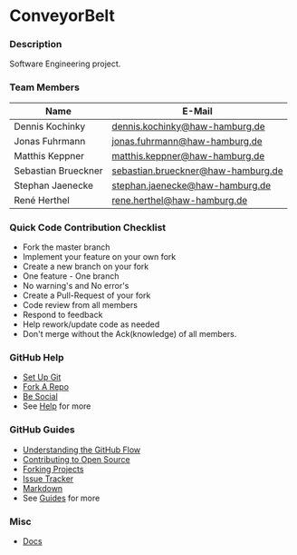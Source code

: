 # ConveyorBelt

### Description
Software Engineering project.

### Team Members
| Name                | E-Mail                             |
|---------------------|------------------------------------|
| Dennis Kochinky     | dennis.kochinky@haw-hamburg.de     |
| Jonas Fuhrmann      | jonas.fuhrmann@haw-hamburg.de      |
| Matthis Keppner     | matthis.keppner@haw-hamburg.de     |
| Sebastian Brueckner | sebastian.brueckner@haw-hamburg.de |
| Stephan Jaenecke    | stephan.jaenecke@haw-hamburg.de    |
| René Herthel        | rene.herthel@haw-hamburg.de        |

### Quick Code Contribution Checklist
* Fork the master branch
* Implement your feature on your own fork
* Create a new branch on your fork
* One feature - One branch
* No warning's and No error's
* Create a Pull-Request of your fork
* Code review from all members
* Respond to feedback
* Help rework/update code as needed
* Don't merge without the Ack(knowledge) of all members.

### GitHub Help
* [Set Up Git](https://help.github.com/articles/set-up-git/)
* [Fork A Repo](https://help.github.com/articles/fork-a-repo/)
* [Be Social](https://help.github.com/articles/be-social/)
* See [Help](https://help.github.com/) for more

### GitHub Guides
* [Understanding the GitHub Flow](https://guides.github.com/introduction/flow/)
* [Contributing to Open Source](https://guides.github.com/activities/contributing-to-open-source/)
* [Forking Projects](https://guides.github.com/activities/forking/)
* [Issue Tracker](https://guides.github.com/features/issues/)
* [Markdown](https://guides.github.com/features/mastering-markdown/)
* See [Guides](https://guides.github.com/) for more

### Misc
* [Docs](https://docs.google.com/document/d/1H4GNMWUgCzGvoqF1uf7Y6a-Gn9ZF2DZ6b4UcOegxSjE/edit?ts=58d9023c#heading=h.uzk72c6rsjma)

